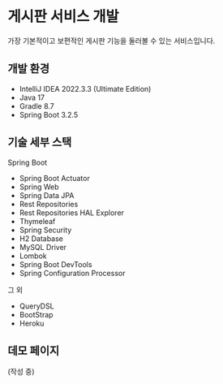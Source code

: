 # 게시판 서비스 개발

가장 기본적이고 보편적인 게시판 기능을 둘러볼 수 있는 서비스입니다.

## 개발 환경

* IntelliJ IDEA 2022.3.3 (Ultimate Edition)
* Java 17
* Gradle 8.7
* Spring Boot 3.2.5

## 기술 세부 스택

Spring Boot

* Spring Boot Actuator
* Spring Web
* Spring Data JPA
* Rest Repositories
* Rest Repositories HAL Explorer
* Thymeleaf
* Spring Security
* H2 Database
* MySQL Driver
* Lombok
* Spring Boot DevTools
* Spring Configuration Processor

그 외

* QueryDSL
* BootStrap
* Heroku

## 데모 페이지

(작성 중)
